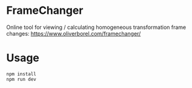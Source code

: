# FrameChanger
Online tool for viewing / calculating homogeneous transformation frame changes: https://www.oliverborel.com/framechanger/

# Usage
```
npm install
npm run dev
```
